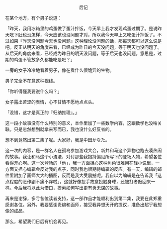 <p align="center">后记</p>

在某个地方，有个男子说道：

「昨天，我用冰箱里的鸡蛋做了蛋汁拌饭，今天早上我才发现鸡蛋过期了。是说昨天吃下肚也没怎样，今天应该也没问题才对，所以我今天早上又吃蛋汁拌饭了。不过如果『昨天没问题今天也没问题』这种理论没问题的话，那每天都可以这么说是吧。反正从明天的角度来看，已经成为昨日的今天没问题，等于明天也没问题了。从后天的角度来看，已经成为昨日的明天没问题，等于后天也没问题。意思是，过期的鸡蛋不管放多久都能吃是吧？」

一旁的女子冷冷地看着男子，像在看什么很诡异的生物。

男子完全不在意这种视线。

「你听得懂我要说什么吗？」

女子露出苦涩的表情，心不甘情不愿地点点头。

「没错，这才是真正的『归纳推理』。」

这一段小故事没有什么特别的意义，本作里加了一些数学内容，这跟数学也没啥关联。只是忽然想到就拿来写而已，我也没什么好反省的。

想不到竟然出第二集了呢。大家好，我是中田かなた。

这一次的内容，是一群名人在孤岛参加游戏大会，新井和马这个异物也跑去凑热闹的故事。我让和马这个小渣渣，对付那些我抱持偏见所写下的登场人物，希望各位看得开心啊。这一次登场的「他」，我一方面担心这种角色很难用在轻小说里，一方面又担心编辑会反对我的点子，同时我也很期待编辑的反应。有一天，编辑的邮件里附加了画师大大的插图，反而是我大受震撼呢。我自以为编辑是在告诉我「这点程度的恶作剧不痛不痒啦」，这就好像投手故意投触身球，还被打者敲回来一样。今后我将以此为借口，摸索如何写出更有勇无谋的故事。

再来是谢辞，多亏各位读者支持，这一部作品才能顺利出到第二集，我要在此郑重感谢各位。另外，我要感谢责编和画师，接受我异想天开的提议，准备出超乎我想像的成品。

那么，希望我们日后有机会再见。

